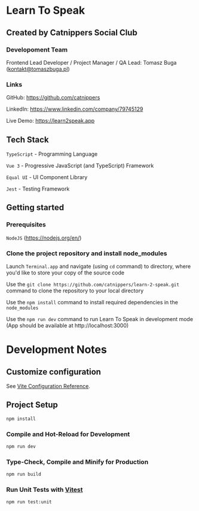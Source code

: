 # Learn To Speak

## Created by Catnippers Social Club

### Developoment Team

Frontend Lead Developer / Project Manager / QA Lead: Tomasz Buga (kontakt@tomaszbuga.pl)

### Links

GitHub: https://github.com/catnippers

LinkedIn: https://www.linkedin.com/company/79745129

Live Demo: https://learn2speak.app

## Tech Stack

`TypeScript` - Programming Language

`Vue 3` - Progressive JavaScript (and TypeScript) Framework

`Equal UI` - UI Component Library

`Jest` - Testing Framework

## Getting started
### Prerequisites

`NodeJS` (https://nodejs.org/en/)

### Clone the project repository and install node_modules
Launch `Terminal.app` and navigate (using `cd` command) to directory, where you'd like to store your copy of the source code

Use the `git clone https://github.com/catnippers/learn-2-speak.git` command to clone the repository to your local directory

Use the `npm install` command to install required dependencies in the `node_modules`

Use the `npm run dev` command to run Learn To Speak in development mode (App should be available at http://localhost:3000)

# Development Notes

## Customize configuration

See [Vite Configuration Reference](https://vitejs.dev/config/).

## Project Setup

```sh
npm install
```

### Compile and Hot-Reload for Development

```sh
npm run dev
```

### Type-Check, Compile and Minify for Production

```sh
npm run build
```

### Run Unit Tests with [Vitest](https://vitest.dev/)

```sh
npm run test:unit
```
